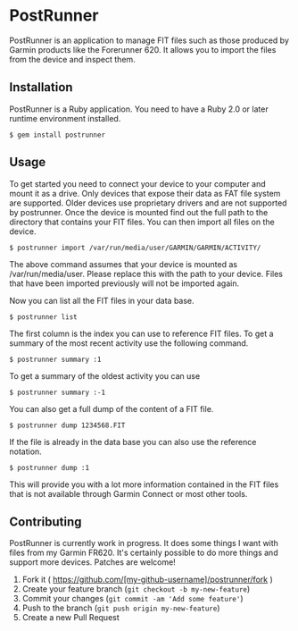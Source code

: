 # PostRunner

PostRunner is an application to manage FIT files such as those produced by Garmin products like the Forerunner 620. It allows you to import the files from the device and inspect them.

## Installation

PostRunner is a Ruby application. You need to have a Ruby 2.0 or later runtime environment installed.

    $ gem install postrunner

## Usage

To get started you need to connect your device to your computer and mount it as a drive. Only devices that expose their data as FAT file system are supported. Older devices use proprietary drivers and are not supported by postrunner. Once the device is mounted find out the full path to the directory that contains your FIT files. You can then import all files on the device.

    $ postrunner import /var/run/media/user/GARMIN/GARMIN/ACTIVITY/
    
The above command assumes that your device is mounted as /var/run/media/user. Please replace this with the path to your device. Files that have been imported previously will not be imported again. 

Now you can list all the FIT files in your data base.

    $ postrunner list
    
The first column is the index you can use to reference FIT files. To get a summary of the most recent activity use the following command.

    $ postrunner summary :1
    
To get a summary of the oldest activity you can use

    $ postrunner summary :-1
    
You can also get a full dump of the content of a FIT file.

    $ postrunner dump 1234568.FIT
    
If the file is already in the data base you can also use the reference notation.

    $ postrunner dump :1
    
This will provide you with a lot more information contained in the FIT files that is not available through Garmin Connect or most other tools.

## Contributing

PostRunner is currently work in progress. It does some things I want with files from my Garmin FR620. It's certainly possible to do more things and support more devices. Patches are welcome!

1. Fork it ( https://github.com/[my-github-username]/postrunner/fork )
2. Create your feature branch (`git checkout -b my-new-feature`)
3. Commit your changes (`git commit -am 'Add some feature'`)
4. Push to the branch (`git push origin my-new-feature`)
5. Create a new Pull Request
